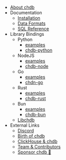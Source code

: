 <!-- docs/_sidebar.md -->

* [About chdb](/)
* Documentation
  * [Installation](install.md)
  * [Data Formats](formats.md)
  * [SQL Reference](sql.md)
* Library Bindings
  * Python
    * [examples](/install?id=installation-1)
    * [chdb-python](https://github.com/chdb-io/chdb)
  * NodeJS
    * [examples](/install?id=installation-2)
    * [chdb-node](https://github.com/chdb-io/chdb-node)
  * Go
    * [examples](/install?id=installation-3)
    * [chdn-go](https://github.com/chdb-io/chdb-go)
  * Rust
    * [examples](/install?id=usage-3)
    * [chdb-rust](https://github.com/chdb-io/chdb-rust)
  * Bun
    * [examples](/install?id=installation-4)
    * [chdb-bun](https://github.com/chdb-io/chdb-bun)
  * [Libchdb](https://github.com/metrico/libchdb)
* External Links
  * [Discord](https://discord.gg/Njw5YXSPPc)
  * [Birth of chdb](https://auxten.com/the-birth-of-chdb/)
  * [ClickHouse & chdb](https://clickhouse.com/blog/welcome-chdb-to-clickhouse)
  * [Team & Contributors](https://github.com/chdb-io/chdb#contributors)
  * [Sponsor chdb 💛](https://github.com/sponsors/chdb-io)
